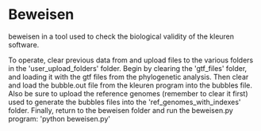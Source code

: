 # Beweisen

beweisen in a tool used to check the biological validity of the kleuren software. 

To operate, clear previous data from and upload files to the various folders in the 'user_upload_folders' folder. Begin by clearing the 'gtf_files' folder, and loading it with the gtf files from the phylogenetic analysis. Then clear and load the bubble.out file from the kleuren program into the bubbles file. Also be sure to upload the reference genomes (remember to clear it first) used to generate the bubbles files into the 'ref_genomes_with_indexes' folder. Finally, return to the beweisen folder and run the beweisen.py program: 'python beweisen.py'
